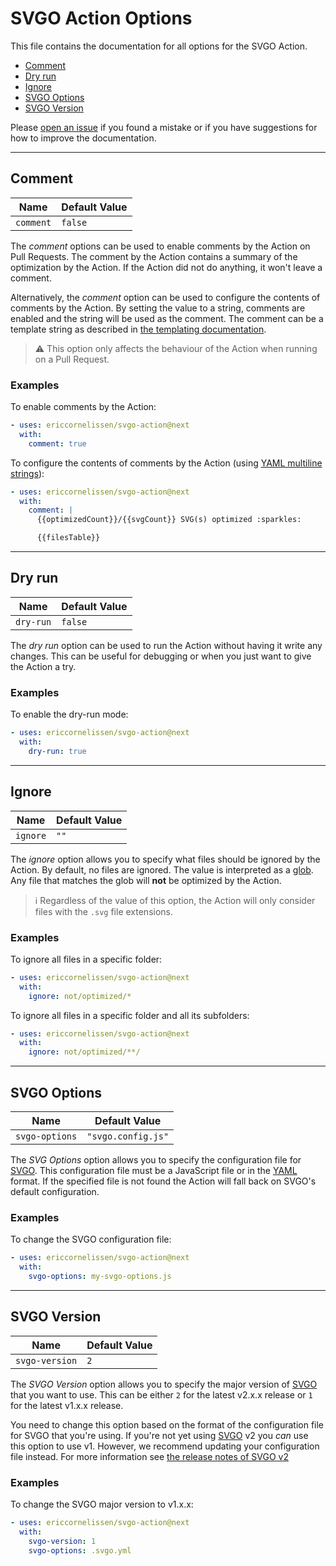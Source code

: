 # SVGO Action Options

This file contains the documentation for all options for the SVGO Action.

- [Comment](#comment)
- [Dry run](#dry-run)
- [Ignore](#ignore)
- [SVGO Options](#svgo-options)
- [SVGO Version](#svgo-version)

Please [open an issue] if you found a mistake or if you have suggestions for how
to improve the documentation.

---

## Comment

| Name      | Default Value |
| --------- | ------------- |
| `comment` | `false`       |

The _comment_ options can be used to enable comments by the Action on Pull
Requests. The comment by the Action contains a summary of the optimization by
the Action. If the Action did not do anything, it won't leave a comment.

Alternatively, the _comment_ option can be used to configure the contents of
comments by the Action. By setting the value to a string, comments are enabled
and the string will be used as the comment. The comment can be a template string
as described in [the templating documentation].

> :warning: This option only affects the behaviour of the Action when running on
> a Pull Request.

### Examples

To enable comments by the Action:

```yaml
- uses: ericcornelissen/svgo-action@next
  with:
    comment: true
```

To configure the contents of comments by the Action (using [YAML multiline
strings]):

```yaml
- uses: ericcornelissen/svgo-action@next
  with:
    comment: |
      {{optimizedCount}}/{{svgCount}} SVG(s) optimized :sparkles:

      {{filesTable}}
```

---

## Dry run

| Name      | Default Value |
| --------- | ------------- |
| `dry-run` | `false`       |

The _dry run_ option can be used to run the Action without having it write any
changes. This can be useful for debugging or when you just want to give the
Action a try.

### Examples

To enable the dry-run mode:

```yaml
- uses: ericcornelissen/svgo-action@next
  with:
    dry-run: true
```

---

## Ignore

| Name     | Default Value |
| -------- | ------------- |
| `ignore` | `""`          |

The _ignore_ option allows you to specify what files should be ignored by the
Action. By default, no files are ignored. The value is interpreted as a [glob].
Any file that matches the glob will **not** be optimized by the Action.

> :information_source: Regardless of the value of this option, the Action will
> only consider files with the `.svg` file extensions.

### Examples

To ignore all files in a specific folder:

```yaml
- uses: ericcornelissen/svgo-action@next
  with:
    ignore: not/optimized/*
```

To ignore all files in a specific folder and all its subfolders:

```yaml
- uses: ericcornelissen/svgo-action@next
  with:
    ignore: not/optimized/**/
```

---

## SVGO Options

| Name           | Default Value      |
| -------------- | ------------------ |
| `svgo-options` | `"svgo.config.js"` |

The _SVG Options_ option allows you to specify the configuration file for
[SVGO]. This configuration file must be a JavaScript file or in the [YAML]
format. If the specified file is not found the Action will fall back on SVGO's
default configuration.

### Examples

To change the SVGO configuration file:

```yaml
- uses: ericcornelissen/svgo-action@next
  with:
    svgo-options: my-svgo-options.js
```

---

## SVGO Version

| Name           | Default Value |
| -------------- | ------------- |
| `svgo-version` | `2`           |

The _SVGO Version_ option allows you to specify the major version of [SVGO] that
you want to use. This can be either `2` for the latest v2.x.x release or `1` for
the latest v1.x.x release.

You need to change this option based on the format of the configuration file for
SVGO that you're using. If you're not yet using [SVGO] v2 you _can_ use this
option to use v1. However, we recommend updating your configuration file
instead. For more information see [the release notes of SVGO
v2](https://github.com/svg/svgo/releases/tag/v2.0.0)

### Examples

To change the SVGO major version to v1.x.x:

```yaml
- uses: ericcornelissen/svgo-action@next
  with:
    svgo-version: 1
    svgo-options: .svgo.yml
```

[glob]: https://en.wikipedia.org/wiki/Glob_(programming)
[open an issue]: https://github.com/ericcornelissen/svgo-action/issues/new?labels=docs&template=documentation.md
[svgo]: https://github.com/svg/svgo
[the templating documentation]: /docs/templating.md
[yaml]: https://yaml.org/
[yaml multiline strings]: https://yaml-multiline.info/
